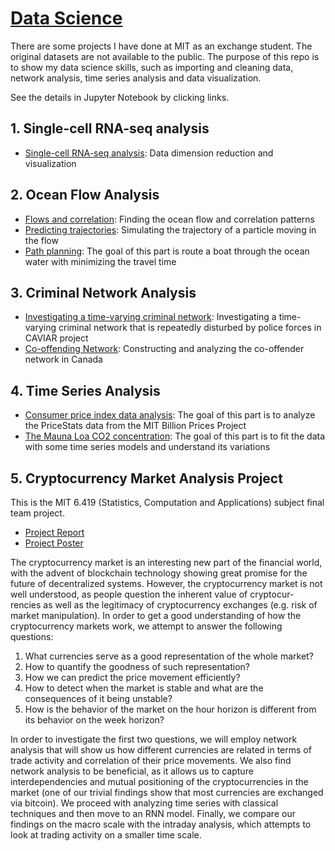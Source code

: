 # [Data Science](https://yuhaochen1997.github.io/Data-Science/)
There are some projects I have done at MIT as an exchange student. The original datasets are not available to the public. The purpose of this repo is to show my data science skills, such as importing and cleaning data, network analysis, time series analysis and data visualization. 

See the details in Jupyter Notebook by clicking links.

## 1. Single-cell RNA-seq analysis
* [Single-cell RNA-seq analysis](https://nbviewer.jupyter.org/github/yuhaochen1997/Data-Science/blob/master/Single-cell%20RNA-seq%20analysis.ipynb): Data dimension reduction and visualization


## 2. Ocean Flow Analysis
* [Flows and correlation](https://nbviewer.jupyter.org/github/yuhaochen1997/Data-Science/blob/master/Ocean_Flow/Ocean_Flow_1.ipynb): Finding the ocean flow and correlation patterns
* [Predicting trajectories](https://nbviewer.jupyter.org/github/yuhaochen1997/Data-Science/blob/master/Ocean_Flow/Ocean_Flow_2.ipynb): Simulating the trajectory of a particle moving in the flow
* [Path planning](https://nbviewer.jupyter.org/github/yuhaochen1997/Data-Science/blob/master/Ocean_Flow/Ocean_Flow_3.ipynb): The goal of this part is route a boat through the ocean water  with minimizing the travel time

## 3. Criminal Network Analysis
* [Investigating a time-varying criminal network](https://nbviewer.jupyter.org/github/yuhaochen1997/Data-Science/blob/master/Criminal_Network_Analysis/Criminal_Network_Analysis_1.ipynb): Investigating a time-varying criminal network that is repeatedly disturbed by police forces in CAVIAR project
* [Co-offending Network](https://nbviewer.jupyter.org/github/yuhaochen1997/Data-Science/blob/master/Criminal_Network_Analysis/Criminal_Network_Analysis_2.ipynb): Constructing and analyzing the co-offender network in Canada

## 4. Time Series Analysis
* [Consumer price index data analysis](https://nbviewer.jupyter.org/github/yuhaochen1997/Data-Science/blob/master/Time_Series/Time_Series_1.ipynb): The goal of this part is to analyze the PriceStats data from the MIT Billion Prices Project
* [The Mauna Loa CO2 concentration](https://nbviewer.jupyter.org/github/yuhaochen1997/Data-Science/blob/master/Time_Series/Time_Series_2.ipynb): The goal of this part is to fit the data with some time series models and understand its variations
      
## 5. Cryptocurrency Market Analysis Project
This is the MIT 6.419 (Statistics, Computation and Applications) subject final team project.

* [Project Report](https://nbviewer.jupyter.org/github/yuhaochen1997/Data-Science/blob/master/Cryptocurrency_Market_Analysis_Project/6.419_Project_Cryptocurrency_Market_Analysis.pdf)
* [Project Poster](https://nbviewer.jupyter.org/github/yuhaochen1997/Data-Science/blob/master/Cryptocurrency_Market_Analysis_Project/6.419_Project_Poster.pdf)

The cryptocurrency market is an interesting new part of the financial world, with the advent of blockchain technology showing great promise for the future of decentralized systems. However, the cryptocurrency market is not well understood, as people question the inherent value of cryptocur- rencies as well as the legitimacy of cryptocurrency exchanges (e.g. risk of market manipulation). In order to get a good understanding of how the cryptocurrency markets work, we attempt to answer the following questions:
1. What currencies serve as a good representation of the whole market?
2. How to quantify the goodness of such representation?
3. How we can predict the price movement efficiently?
4. How to detect when the market is stable and what are the consequences of it being unstable?
5. How is the behavior of the market on the hour horizon is different from its behavior on the week horizon?

In order to investigate the first two questions, we will employ network analysis that will show us how different currencies are related in terms of trade activity and correlation of their price movements. We also find network analysis to be beneficial, as it allows us to capture interdependencies and mutual positioning of the cryptocurrencies in the market (one of our trivial findings show that most currencies are exchanged via bitcoin). We proceed with analyzing time series with classical techniques and then move to an RNN model. Finally, we compare our findings on the macro scale with the intraday analysis, which attempts to look at trading activity on a smaller time scale.
      
